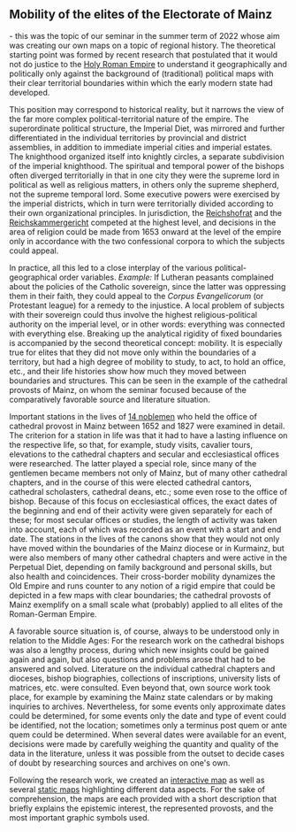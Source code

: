 <h2>Mobility of the elites of the Electorate of Mainz</h2>

<p>- this was the topic of our seminar in the summer term of 2022 whose aim was creating our own maps on a topic of regional history. 
The theoretical starting point was formed by recent research that postulated that it would not do justice to the <a href="https://www.britannica.com/place/Holy-Roman-Empire">Holy Roman Empire</a> to understand it geographically and 
politically only against the background of (traditional) political maps with their clear territorial boundaries within which the early modern state had developed.</p> 

<p>This position may correspond to historical reality, but it narrows the view of the far more complex political-territorial nature of the empire. 
The superordinate political structure, the Imperial Diet, was mirrored and further differentiated in the individual territories by provincial and district assemblies, 
in addition to immediate imperial cities and imperial estates. The knighthood organized itself into knightly circles, a separate subdivision of the imperial knighthood. 
The spiritual and temporal power of the bishops often diverged territorially in that in one city they were the supreme lord in political as well as religious matters, 
in others only the supreme shepherd, not the supreme temporal lord. Some executive powers were exercised by the imperial districts, which in turn were territorially 
divided according to their own organizational principles. In jurisdiction, the <a href="https://en.wikipedia.org/wiki/Aulic_Council">Reichshofrat</a> and the <a href="https://en.wikipedia.org/wiki/Reichskammergericht">Reichskammergericht</a> competed at the highest level, and decisions 
in the area of religion could be made from 1653 onward at the level of the empire only in accordance with the two confessional corpora to which the subjects could 
appeal.</p>

<p>In practice, all this led to a close interplay of the various political-geographical order variables. <em>Example:</em> If Lutheran peasants complained about the policies of the Catholic sovereign, since the latter was oppressing them in their faith, they could appeal to the <em>Corpus Evangelicorum</em> (or Protestant league) for a remedy to the injustice. A local problem of subjects with their sovereign could thus involve the highest religious-political authority on the imperial level, or in other words: everything was connected with everything else. Breaking up the analytical rigidity of fixed boundaries is accompanied by the second theoretical concept: mobility. It is especially true for elites that they did not move only within the boundaries of a territory, but had a high degree of mobility to study, to act, to hold an office, etc., and their life histories show how much they moved between boundaries and structures.
This can be seen in the example of the cathedral provosts of Mainz, on whom the seminar focused because of the comparatively favorable source and literature situation.</p> 

<p>Important stations in the lives of <a href="https://ieg-dhr.github.io/DigiKAR_Projektseminar/information_EN.html">14 noblemen</a> who held the office of cathedral provost in Mainz between 1652 and 1827 were examined in detail. 
The criterion for a station in life was that it had to have a lasting influence on the respective life, so that, for example, study visits, cavalier tours, 
elevations to the cathedral chapters and secular and ecclesiastical offices were researched. The latter played a special role, since many of the gentlemen became 
members not only of Mainz, but of many other cathedral chapters, and in the course of this were elected cathedral cantors, cathedral scholasters, cathedral deans, etc.; 
some even rose to the office of bishop. Because of this focus on ecclesiastical offices, the exact dates of the beginning and end of their activity were given 
separately for each of these; for most secular offices or studies, the length of activity was taken into account, each of which was recorded as an event with a 
start and end date. The stations in the lives of the canons show that they would not only have moved within the boundaries of the Mainz diocese or in Kurmainz, 
but were also members of many other cathedral chapters and were active in the Perpetual Diet, depending on family background and personal skills, but also health and coincidences. Their cross-border mobility dynamizes the Old Empire and runs counter to any notion of a rigid empire that could be depicted in a few maps with 
clear boundaries; the cathedral provosts of Mainz exemplify on a small scale what (probably) applied to all elites of the Roman-German Empire.</p>

<p>A favorable source situation is, of course, always to be understood only in relation to the Middle Ages: For the research work on the cathedral bishops was also a lengthy process, during which new insights could be gained again and again, but also questions and problems arose that had to be answered and solved. Literature on the individual cathedral chapters and dioceses, bishop biographies, collections of inscriptions, university lists of matrices, etc. were consulted. Even beyond that, own source work took place, for example by examining the Mainz state calendars or by making inquiries to archives. Nevertheless, for some events only approximate dates could be determined, for some events only the date and type of event could be identified, not the location; sometimes only a terminus post quem or ante quem could be determined. When several dates were available for an event, decisions were made by carefully weighing the quantity and quality of the data in the literature, unless it was possible from the outset to decide cases of doubt by researching sources and archives on one's own.</p>

<p>Following the research work, we created an <a href="https://ieg-dhr.github.io/DigiKAR_Projektseminar/interactive-map_EN.html">interactive map</a> as well as several <a href="https://ieg-dhr.github.io/DigiKAR_Projektseminar/static-maps_DE.html">static maps</a> highlighting different data aspects. For the sake of comprehension, the maps are each provided with a short description that briefly explains the epistemic interest, the represented provosts, and the most important graphic symbols used.</p>
